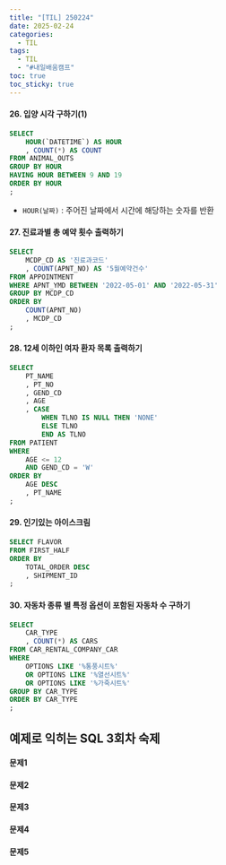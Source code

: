 ```yaml
---
title: "[TIL] 250224"
date: 2025-02-24
categories:
  - TIL
tags:
  - TIL
  - "#내일배움캠프"
toc: true
toc_sticky: true
---
```

#### 26. 입양 시각 구하기(1)
```sql
SELECT
    HOUR(`DATETIME`) AS HOUR
    , COUNT(*) AS COUNT
FROM ANIMAL_OUTS
GROUP BY HOUR
HAVING HOUR BETWEEN 9 AND 19
ORDER BY HOUR
;
```
- ```HOUR(날짜)``` : 주어진 날짜에서 시간에 해당하는 숫자를 반환

#### 27. 진료과별 총 예약 횟수 출력하기
```sql
SELECT
    MCDP_CD AS '진료과코드'
    , COUNT(APNT_NO) AS '5월예약건수'
FROM APPOINTMENT
WHERE APNT_YMD BETWEEN '2022-05-01' AND '2022-05-31'
GROUP BY MCDP_CD
ORDER BY
    COUNT(APNT_NO)
    , MCDP_CD
;
```

#### 28. 12세 이하인 여자 환자 목록 출력하기
```sql
SELECT
    PT_NAME
    , PT_NO
    , GEND_CD
    , AGE
    , CASE
        WHEN TLNO IS NULL THEN 'NONE'
        ELSE TLNO
        END AS TLNO
FROM PATIENT
WHERE
    AGE <= 12
    AND GEND_CD = 'W'
ORDER BY
    AGE DESC
    , PT_NAME
;
```

#### 29. 인기있는 아이스크림
```sql
SELECT FLAVOR
FROM FIRST_HALF
ORDER BY 
    TOTAL_ORDER DESC
    , SHIPMENT_ID
;
```

#### 30. 자동차 종류 별 특정 옵션이 포함된 자동차 수 구하기
```sql
SELECT
    CAR_TYPE
    , COUNT(*) AS CARS
FROM CAR_RENTAL_COMPANY_CAR
WHERE
    OPTIONS LIKE '%통풍시트%'
    OR OPTIONS LIKE '%열선시트%'
    OR OPTIONS LIKE '%가죽시트%'
GROUP BY CAR_TYPE
ORDER BY CAR_TYPE
;
```

## 예제로 익히는 SQL 3회차 숙제

#### 문제1

#### 문제2

#### 문제3

#### 문제4

#### 문제5